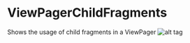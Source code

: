 ViewPagerChildFragments
=======================

Shows the usage of child fragments in a ViewPager
![alt tag](http://i.imgur.com/h9Q81cq.png)
